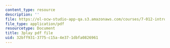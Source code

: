 ```yaml
---
content_type: resource
description: ''
file: https://ol-ocw-studio-app-qa.s3.amazonaws.com/courses/7-012-introduction-to-biology-fall-2004/32bff9313775c15a4e371dbfa0826961_QOdq7d34f7U.pdf
file_type: application/pdf
resourcetype: Document
title: 3play pdf file
uid: 32bff931-3775-c15a-4e37-1dbfa0826961
---
```

